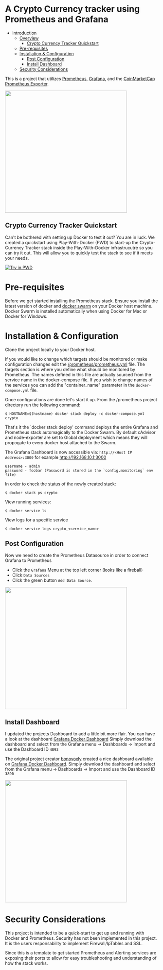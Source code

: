 # A Crypto Currency tracker using Prometheus and Grafana

- Introduction
  - [Overview](#a-crypto-currency-tracker-using-prometheus-and-grafana)
	- [Crypto Currency Tracker Quickstart](#crypto-currency-tracker-quickstart)
  - [Pre-requisites](#pre-requisites)
  - [Installation & Configuration](#installation--configuration)
  	- [Post Configuration](#post-configuration)
  	- [Install Dashboard](#install-dashboard)
  - [Security Considerations](#security-considerations)


This is a project that utilizes [Prometheus](http://prometheus.io/), [Grafana](www.grafana.org), and the [CoinMarketCap Prometheus Exporter](https://github.com/bonovoxly/coinmarketcap-exporter).

<img src="https://raw.githubusercontent.com/vegasbrianc/crypto-currency-tracker/master/img/crypto-currency-tracker-dashboard.png" width="400" heighth="400">


## Crypto Currency Tracker Quickstart

Can't be bothered with setting up Docker to test it out? You are in luck. We created a quickstart using Play-With-Docker (PWD) to start-up the Crypto-Currency Tracker stack inside the Play-With-Docker infrastrucutre so you can try it out. This will allow you to quickly test the stack to see if it meets your needs. 

[![Try in PWD](https://github.com/play-with-docker/stacks/raw/master/assets/images/button.png)](https://labs.play-with-docker.com/?stack=https://raw.githubusercontent.com/vegasbrianc/crypto-currency-tracker/master/pwd-stack.yml) 

# Pre-requisites

Before we get started installing the Prometheus stack. Ensure you install the latest version of docker and [docker swarm](https://docs.docker.com/engine/swarm/swarm-tutorial/) on your Docker host machine. Docker Swarm is installed automatically when using Docker for Mac or Docker for Windows.

# Installation & Configuration

Clone the project locally to your Docker host. 

If you would like to change which targets should be monitored or make configuration changes edit the [/prometheus/prometheus.yml](https://github.com/vegasbrianc/prometheus/blob/version-2/prometheus/prometheus.yml) file. The targets section is where you define what should be monitored by Prometheus. The names defined in this file are actually sourced from the service name in the docker-compose file. If you wish to change names of the services you can add the "container_name" parameter in the `docker-compose.yml` file.

Once configurations are done let's start it up. From the /prometheus project directory run the following command:

    $ HOSTNAME=$(hostname) docker stack deploy -c docker-compose.yml crypto


That's it the `docker stack deploy' command deploys the entire Grafana and Prometheus stack automagically to the Docker Swarm. By default cAdvisor and node-exporter are set to Global deployment which means they will propogate to every docker host attached to the Swarm.

The Grafana Dashboard is now accessible via: `http://<Host IP Address>:3000` for example http://192.168.10.1:3000

	username - admin
	password - foobar (Password is stored in the `config.monitoring` env file)

In order to check the status of the newly created stack:
    
    $ docker stack ps crypto

View running services:

    $ docker service ls

View logs for a specific service
  
    $ docker service logs crypto_<service_name>

## Post Configuration

Now we need to create the Prometheus Datasource in order to connect Grafana to Prometheus 
* Click the `Grafana` Menu at the top left corner (looks like a fireball)
* Click `Data Sources`
* Click the green button `Add Data Source`.

<img src="https://github.com/vegasbrianc/prometheus/raw/version-2/images/Add_Data_Source.png" width="400" heighth="400">

## Install Dashboard
I updated the projects Dashboard to add a little bit more flair. You can have a look at the dashboard [Grafana Docker Dashboard](https://grafana.net/dashboards/4893) Simply download the dashboard and select from the Grafana menu -> Dashboards -> Import and use the Dashboard ID `4893`

The original project creator [bonovoxly](https://twitter.com/bonovoxly) created a nice dashboard available on [Grafana Docker Dashboard](https://grafana.net/dashboards/3890). Simply download the dashboard and select from the Grafana menu -> Dashboards -> Import and use the Dashboard ID `3890`

<img src="https://raw.githubusercontent.com/vegasbrianc/crypto-currency-tracker/master/img/crypto-currency-tracker-dashboard.png" width="400" heighth="400">

# Security Considerations
This project is intended to be a quick-start to get up and running with Docker and Prometheus. Security has not been implemented in this project. It is the users responsability to implement Firewall/IpTables and SSL.

Since this is a template to get started Prometheus and Alerting services are exposing their ports to allow for easy troubleshooting and understanding of how the stack works.
